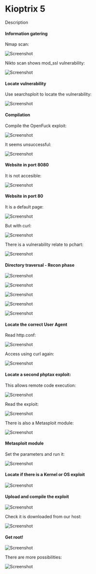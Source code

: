 # Kioptrix 5
Description
#### Information gatering

Nmap scan:

![Screenshot](images/1.png)

Nikto scan shows mod_ssl vulnerability:

![Screenshot](images/2.png)

#### Locate vulnerability

Use searchsploit to locate the vulnerability:

![Screenshot](images/3.png)

#### Compilation

Compile the OpenFuck exploit:

![Screenshot](images/4.png)


It seems unsuccessful:

![Screenshot](images/8.png)



#### Website in port 8080

It is not accesible:

![Screenshot](images/6.png)


#### Website in port 80

It is a default page:

![Screenshot](images/5.png)


But with curl:

![Screenshot](images/9.png)


There is a vulnerability relate to pchart:

![Screenshot](images/10.png)


#### Directory traversal - Recon phase


![Screenshot](images/13.png)


![Screenshot](images/14.png)


![Screenshot](images/15.png)


![Screenshot](images/16.png)


![Screenshot](images/17.png)


#### Locate the correct User Agent

Read http.conf:

![Screenshot](images/18.png)

Access using curl again:

![Screenshot](images/19.png)


#### Locate a second phptax exploit:

This allows remote code execution:

![Screenshot](images/20.png)

Read the exploit:

![Screenshot](images/21.png)

There is also a Metasploit module:

![Screenshot](images/22.png)

#### Metasploit module

Set the parameters and run it:

![Screenshot](images/23.png)

#### Locate if there is a Kernel or OS exploit

![Screenshot](images/24.png)

#### Upload and compile the exploit


![Screenshot](images/25.png)


Check it is downloaded from our host:

![Screenshot](images/26.png)

#### Get root!


![Screenshot](images/27.png)

There are more possibilities:

![Screenshot](images/28.png)

